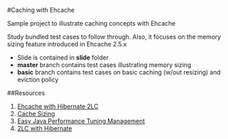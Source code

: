 #Caching with Ehcache

Sample project to illustrate caching concepts with Ehcache

Study bundled test cases to follow through. Also, it focuses on the memory sizing feature introduced in Ehcache 2.5.x

* Slide is contained in **slide** folder
* **master** branch contains test cases illustrating memory sizing
* **basic** branch contains test cases on basic caching (w/out resizing) and eviction policy

##Resources

1. [Ehcache with Hibernate 2LC](http://www.ehcache.org/documentation/user-guide/hibernate "Ehcache with Hibernate 2LC")
2. [Cache Sizing](http://www.ehcache.org/documentation/configuration/cache-size "Cache Sizing")
3. [Easy Java Performance Tuning Management](http://dsoguy.blogspot.com/2011/07/easy-java-performance-tuning-manage.html "Easy Java Performance Tuning Management")
4. [2LC with Hibernate](http://docs.jboss.org/hibernate/core/3.6/reference/en-US/html_single/#performance-cache, "2LC with Hibernate")

